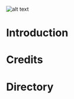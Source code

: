![alt text](https://github.com/The-EAR-Foundation/Haptic-Robotic-Human-Arm/blob/main/Media/EAR%20Robotics%20Division%20Logo.jpg)
# Introduction

# Credits

# Directory
